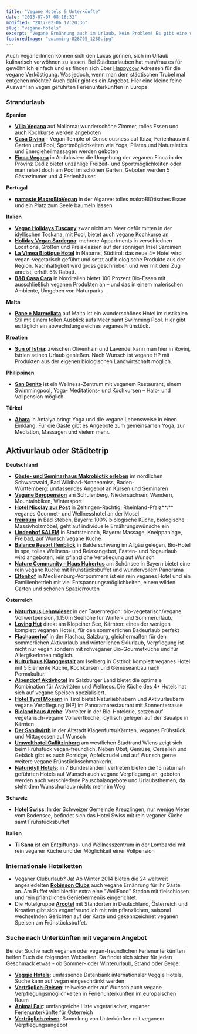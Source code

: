 ```yaml
---
title: "Vegane Hotels & Unterkünfte"
date: "2013-07-07 08:18:32"
modified: "2017-02-06 17:20:36"
slug: "vegane-hotels"
excerpt: "Vegane Ernährung auch im Urlaub, kein Problem! Es gibt eine wachsende Anzahl an Hotels und Pensionen, die rein vegan geführt werden oder auf Wunsch veganes Essen anbieten. "
featuredImage: "swimming-828795_1280.jpg"
---
```


Auch VeganerInnen können sich den Luxus gönnen, sich im Urlaub kulinarisch verwöhnen zu lassen. Bei Städteurlauben hat man/frau es für gewöhnlich einfach und es finden sich über [Happycow](http://www.happycow.net/) Adressen für die vegane Verköstigung. Was jedoch, wenn man dem städtischen Trubel mal entgehen möchte? Auch dafür gibt es ein Angebot. Hier eine kleine feine Auswahl an vegan geführten Ferienunterkünften in Europa:

### **Strandurlaub**

**Spanien**

*   [**Villa Vegana**](http://www.villavegana.com/) auf Mallorca: wunderschöne Zimmer, tolles Essen und auch Kochkurse werden angeboten
*   [**Casa Divina**](https://www.facebook.com/vida.vegana.de.ibiza) - Vegan Temple of Consciousness auf Ibiza, Ferienhaus mit Garten und Pool, Sportmöglichkeiten wie Yoga, Pilates und Natureletics und Energieheilmassagen werden geboten
*   [**Finca Vegana**](http://www.fincavegana.com/) in Andalusien: die Umgebung der veganen Finca in der Provinz Cadiz bietet unzählige Freizeit- und Sportmöglichkeiten oder man relaxt doch am Pool im schönen Garten. Geboten werden 5 Gästezimmer und 4 Ferienhäuser.

**Portugal**

*   **[namaste MacroBioVegan](http://www.algarvehealthyholidays.com/)** in der Algarve: tolles makroBIOtisches Essen und ein Platz zum Seele baumeln lassen

**Italien**

*   **[Vegan Holidays Tuscany](http://www.veganholidaystuscany.com/)** zwar nicht am Meer dafür mitten in der idyllischen Toskana, mit Pool, bietet auch vegane Kochkurse an
*   [**Holiday Vegan Sardegna**](http://travelssardinia.altervista.org/): mehrere Appartments in verschiednen Locations, Größen und Preisklassen auf der sonnigen Insel Sardinien
*   [**La Vimea Biotique Hotel**](http://www.lavimea.com/) in Naturns, Südtirol: das neue 4\* Hotel wird vegan-vegetarisch geführt und setzt auf biologische Produkte aus der Region. Nachhaltigkeit wird gross geschrieben und wer mit dem Zug anreist, erhält 5% Rabatt.
*   **[B&B Casa Cara](http://www.casakara.it/web/)** in Norditalien bietet 100 Prozent Bio-Essen mit ausschließlich veganen Produkten an – und das in einem malerischen Ambiente, Umgeben von Naturparks.

**Malta**

*   [**Pane e Marmellata**](http://www.bedandveg.com/en_index.php) auf Malta ist ein wunderschönes Hotel im rustikalen Stil mit einem tollen Ausblick aufs Meer samt Swimming Pool. Hier gibt es täglich ein abwechslungsreiches veganes Frühstück.

**Kroatien**

*   [**Sun of Istria**](http://sunofistria.com/de_DE/): zwischen Olivenhain und Lavendel kann man hier in Rovinj, Istrien seinen Urlaub genießen. Nach Wunsch ist vegane HP mit Produkten aus der eigenen biologischen Landwirtschaft möglich.

**Philippinen**

*   **[San Benito](http://www.thefarmatsanbenito.com)** ist ein Wellness-Zentrum mit veganem Restaurant, einem Swimmingpool, Yoga- Meditations- und Kochkursen – Halb- und Vollpension möglich.

**Türkei**

*   **[Ahara](http://www.ahara.de/)** in Antalya bringt Yoga und die vegane Lebensweise in einen Einklang. Für die Gäste gibt es Angebote zum gemeinsamen Yoga, zur Mediation, Massagen und vielem mehr.

## **Aktivurlaub oder Städtetrip**

**Deutschland**

*   [**Gäste- und Seminarhaus Makrobiotik erleben**](http://www.makrobiotik-erleben.de) im nördlichen Schwarzwald, Bad Wildbad-Nonnenmiss, Baden-Württemberg: umfassendes Angebot an Kursen und Seminaren
*   [**Vegane Bergpension**](http://www.vegane-bergpension.de/) am Schulenberg, Niedersachsen: Wandern, Mountainbiken, Wintersport
*   **[Hotel Nicolay zur Post](http://www.hotel-nicolay.de/)** in Zeltingen-Rachtig, Rheinland-Pfalz**:** veganes Gourmet- und Wellnesshotel an der Mosel
*   **[freiraum](http://www.freiraum-bad-steben.de/)** in Bad Steben, Bayern: 100% biologische Küche, biologische Massivholzmöbel, geht auf individuelle Ernährungswünsche ein
*   [**Lindenhof SALEM**](http://www.lindenhofsalem.de/) in Stadtsteinach, Bayern: Massage, Kneippanlage, Freibad, auf Wunsch vegane Küche
*   **[Balance Resort Ifenblick](http://www.balance-resort.de/)** in Balderschwang im Allgäu gelegen, Bio-Hotel in spe, tolles Wellness- und Relaxangebot, Fasten- und Yogaurlaub wird angeboten, rein pflanzliche Verpflegung auf Wunsch
*   **[Nature Community – Haus Hubertus](http://www.nature-community.de/Gaestehaus/?ref=veggie-hotels&cid=900523)** am Schönsee in Bayern bietet eine rein vegane Küche mit Frühstücksbuffet und wundervollem Panorama
*   **[Elfenhof](http://www.der-elfenhof.de)** in Mecklenburg-Vorpommern ist ein rein veganes Hotel und ein Familienbetrieb mit viel Entspannungsmöglichkeiten, einem wilden Garten und schönen Spazierrouten

**Österreich**

*   **[Naturhaus Lehnwieser](http://www.naturhaus-lehnwieser.at/)** in der Tauernregion: bio-vegetarisch/vegane Vollwertpension, 1.150m Seehöhe für Winter- und Sommerurlaub.
*   **[Loving Hut](https://www.veganblatt.com/loving-hut-pension)** direkt am Klopeiner See, Kärnten: eines der wenigen komplett veganen Hotels, für den sommerlichen Badeurlaub perfekt
*   [**Flachauerhof**](https://www.veganblatt.com/flachauerhof-rohvegane-gourmetkost-ganzheitliche-erholung) in der Flachau, Salzburg, gleichermaßen für den sommerlichen Aktivurlaub und winterlichen Skiurlaub, Verpflegung ist nicht nur vegan sondern mit rohveganer Bio-Gourmetküche und für AllergikerInnen möglich.
*   **[Kulturhaus Klanggestalt](http://www.kulturhausklanggestalt.com/)** am Iselberg in Osttirol: komplett veganes Hotel mit 5 Elemente Küche, Kochkursen und Gemüseanbau nach Permakultur.
*   [**Alpendorf Aktivhotel**](http://www.hotel-alpendorf.at/) im Salzburger Land bietet die optimale Kombination für Aktivitäten und Wellness. Die Küche des 4\* Hotels hat sich auf vegane Speisen spezialisiert.
*   [**Hotel Tyrol Mösern**](http://www.hotel-tyrol.at/) in Tirol bietet Naturliebhabern und Aktivurlaubern vegane Verpflegung (HP) im Panoramarestaurant mit Sonnenterrasse
*   [**Biolandhaus Arche**](http://www.bioarche.at/): Vorreiter in der Bio-Hotelerie, setzen auf vegetarisch-vegane Vollwertküche, idyllisch gelegen auf der Saualpe in Kärnten
*   **[Der Sandwirth](http://www.sandwirth.at/de)** in der Altstadt Klagenfurts/Kärnten, veganes Frühstück und Mittagessen auf Wunsch
*   **[Umwelthotel Gallitzinberg](http://www.umwelthotel.at/)** am westlichen Stadtrand Wiens zeigt sich beim Frühstück vegan-freundlich. Neben Obst, Gemüse, Cerealien und Gebäck gibt es auch Porridge, Apfelstrudel und auf Wunsch gerne weitere vegane Frühstücksschmankerln.
*   [**Naturidyll Hotels**](http://www.naturidyll.com/): in 7 Bundesländern vertreten bieten die 15 naturnah geführten Hotels auf Wunsch auch vegane Verpflegung an, geboten werden auch verschiedene Pauschalangebote und Urlaubsthemen, da steht dem Wunschurlaub nichts mehr im Weg

**Schweiz**

*   **[Hotel Swiss](http://www.hotelswiss.info/hotel/#2)**: In der Schweizer Gemeinde Kreuzlingen, nur wenige Meter vom Bodensee, befindet sich das Hotel Swiss mit rein veganer Küche samt Frühstücksbuffet

**Italien**

*   **[Ti Sana](http://www.1711.it/en/)** ist ein Entgiftungs- und Wellnesszentrum in der Lombardei mit rein veganer Küche und der Möglichkeit einer Vollpension

### Internationale Hotelketten

*   Veganer Cluburlaub? Ja! Ab Winter 2014 bieten die 24 weltweit angesiedelten **[Robinson Clubs](http://www.robinson.com/home)** auch vegane Ernährung für ihr Gäste an. Am Buffet wird hierfür extra eine "WellFood" Station mit fleischlosen und rein pflanzlichen Genießermenüs eingerichtet.
*   Die Hotelgruppe [**Arcotel**](http://www.arcotelhotels.com/) mit Standorten in Deutschland, Österreich und Kroatien gibt sich veganfreundlich mit rein pflanzlichen, saisonal wechselnden Gerichten auf der Karte und gekennzeichnet veganen Speisen am Frühstücksbuffet.

### **Suche nach Unterkünften mit veganem Angebot**

Bei der Suche nach veganen oder vegan-freundlichen Ferienunterkünften helfen Euch die folgenden Webseiten. Da findet sich sicher für jeden Geschmack etwas - ob Sommer- oder Winterurlaub, Strand oder Berge:

*   **[Veggie Hotels](http://www.veggie-hotels.de/ )**: umfassende Datenbank internationaler Veggie Hotels, Suche kann auf vegan eingeschränkt werden
*   [**Verträglich-Reisen**](http://www.vertraeglich-reisen.de/bio-urlaub/hotels.php?bio-vegetarische-verpflegung): teilweise oder auf Wunsch auch vegane Verpflegungsmöglichkeiten in Ferienunterkünften im europäischen Raum
*   **[Animal Fair](http://www.animalfair.at/shopping-guide/lokale-hotels/?filter=1153&action=filtern)**: umfangreiche Liste vegetarischer, veganer Ferienunterkünfte für Österreich
*   **[Verträglich reisen](http://www.vertraeglich-reisen.de/reiseberichte/?188#vegane-unterkuenfte)**: Sammlung von Unterkünften mit veganem Verpflegungsangebot